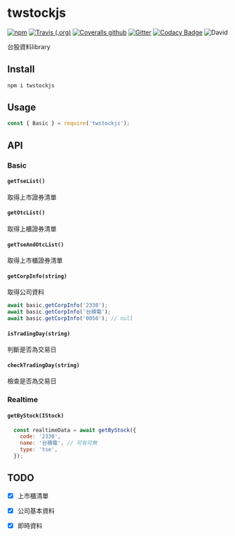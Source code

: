# twstockjs

[![npm](https://img.shields.io/npm/v/twstockjs)](https://www.npmjs.com/package/twstockjs)
[![Travis (.org)](https://img.shields.io/travis/bigtongue5566/twstockjs)](https://travis-ci.org/bigtongue5566/twstockjs)
[![Coveralls github](https://img.shields.io/coveralls/github/bigtongue5566/twstockjs)](https://coveralls.io/github/bigtongue5566/twstockjs)
[![Gitter](https://img.shields.io/gitter/room/bigtongue5566/twstockjs)](https://gitter.im/twstockjs/community)
[![Codacy Badge](https://api.codacy.com/project/badge/Grade/8075958aa3b64d849ed4ea54321bb524)](https://www.codacy.com/manual/bigtongue5566/twstockjs?utm_source=github.com&amp;utm_medium=referral&amp;utm_content=bigtongue5566/twstockjs&amp;utm_campaign=Badge_Grade)
![David](https://img.shields.io/david/bigtongue5566/twstockjs)

台股資料library

## Install

```bash
npm i twstockjs
```

## Usage

```javascript
const { Basic } = require('twstockjs');
```

## API

### Basic

#### `getTseList()`

取得上市證券清單

#### `getOtcList()`

取得上櫃證券清單

#### `getTseAndOtcList()`

取得上市櫃證券清單

#### `getCorpInfo(string)`

取得公司資料

```javascript
await basic.getCorpInfo('2330');
await basic.getCorpInfo('台積電');
await basic.getCorpInfo('0050'); // null
```

#### `isTradingDay(string)`

判斷是否為交易日

#### `checkTradingDay(string)`

檢查是否為交易日

### Realtime

#### `getByStock(IStock)`

```javascript
  const realtimeData = await getByStock({
    code: '2330',
    name: '台積電', // 可有可無
    type: 'tse',
  });
```

## TODO

- [x] 上市櫃清單

- [x] 公司基本資料

- [x] 即時資料
